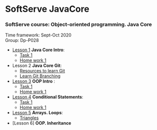 # SoftServe JavaCore
### SoftServe course: Object-oriented programming. Java Core  
Time framework: Sept-Oct 2020  
Group: Dp-P028


* [Lesson 1](https://github.com/MaksNazarenko/soft-serve-java-core/tree/master/MyCourse/src/com/nazarenko/lesson/lesson_1) **Java Core Intro**:
    * [Task 1](https://github.com/MaksNazarenko/soft-serve-java-core/tree/master/MyCourse/src/com/nazarenko/lesson/lesson_1/task1)
    * [Home work 1](https://github.com/MaksNazarenko/soft-serve-java-core/tree/master/MyCourse/src/com/nazarenko/lesson/lesson_1/homework1)
* Lesson 2 **Java Core Git**:
    * [Resources to learn Git](https://try.github.io/)
    * [Learn Git Branching](https://learngitbranching.js.org/)
* [Lesson 3](https://github.com/MaksNazarenko/soft-serve-java-core/tree/master/MyCourse/src/com/nazarenko/lesson/lesson_3) **OOP Intro** :
    * [Task 1](https://github.com/MaksNazarenko/soft-serve-java-core/tree/master/MyCourse/src/com/nazarenko/lesson/lesson_3/task1)
    * [Home work 1](https://github.com/MaksNazarenko/soft-serve-java-core/tree/master/MyCourse/src/com/nazarenko/lesson/lesson_3/homework1)
* [Lesson 4](https://github.com/MaksNazarenko/soft-serve-java-core/tree/master/MyCourse/src/com/nazarenko/lesson/lesson_4) **Conditional Statements**:
    * [Task 1](https://github.com/MaksNazarenko/soft-serve-java-core/tree/master/MyCourse/src/com/nazarenko/lesson/lesson_4/task1)
    * [Home work 1](https://github.com/MaksNazarenko/soft-serve-java-core/tree/master/MyCourse/src/com/nazarenko/lesson/lesson_4/homework1)
* [Lesson 5](https://github.com/MaksNazarenko/soft-serve-java-core/tree/master/MyCourse/src/com/nazarenko/lesson/lesson_5) **Arrays. Loops**:
    * [Triangles](https://github.com/MaksNazarenko/soft-serve-java-core/tree/master/MyCourse/src/com/nazarenko/lesson/lesson_5/triangles)
* [Lesson 6] **OOP. Inheritance**
